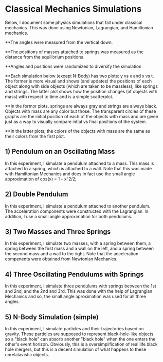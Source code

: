 # Classical Mechanics Simulations

Below, I document some physics simulations that fall under classical mechanics. This was done using Newtonian, Lagrangian, and Hamiltonian mechanics. 

**The angles were measured from the vertical down.

**The positions of masses attached to springs was measured as the distance from the equilibrium positions.

**Angles and positions were randomized to diversify the simulation.

**Each simulation below (except N-Body) has two plots: y vs x and x vs t. The former is more visual and shows (and updates) the positions of each object along with side objects (which are taken to be massless), like springs and strings. The latter plot shows how the position changes (of objects with mass) with respect to time and is a simple scatterplot.

**In the formor plots, springs are always gray and strings are always black. Objects with mass are any color but those. The transparent circles of these graphs are the initial position of each of the objects with mass and are given just as a way to visually compare intial vs final positions of the system.

**In the latter plots, the colors of the objects with mass are the same as their colors from the first plot. 

## 1) Pendulum on an Oscillating Mass
 
In this experiment, I simulate a pendulum attached to a mass. This mass is attached to a spring, which is attached to a wall. Note that this was made with Hamiltonian Mechanics and does in fact use the small angle approximation of cos(x) = 1 - x^2/2;

## 2) Double Pendulum

In this experiment, I simulate a pendulum attached to another pendulum. The acceleration components were constructed with the Lagrangian. In addition, I use a small angle approximation for both pendulums. 

## 3) Two Masses and Three Springs

In this experiment, I simulate two masses, with a spring between them, a spring between the first mass and a wall on the left, and a spring between the second mass and a wall to the right. Note that the acceleration compenents were obtained from Newtonian Mechanics.

## 4) Three Oscillating Pendulums with Springs

In this experiment, I simulate three pendulums with springs between the 1st and 2nd, and the 2nd and 3rd. This was done with the help of Lagrangian Mechanics and so, the small angle aproximation was used for all three angles.

## 5) N-Body Simulation (simple) 

In this experiment, I simulate particles and their trajectories based on gravity. These particles are supposed to represent black-hole-like objects so a "black hole" can absorb another "black hole" when the one enters the other's event horizon. Obviously, this is a oversimplification of real life black hole mergers, but this is a decent simulation of what happens to these unrelatavistic objects.